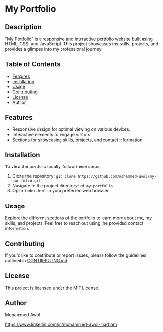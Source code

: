 # My Portfolio

## Description

"My Portfolio" is a responsive and interactive portfolio website built using HTML, CSS, and JavaScript. This project showcases my skills, projects, and provides a glimpse into my professional journey.

## Table of Contents

- [Features](#features)
- [Installation](#installation)
- [Usage](#usage)
- [Contributing](#contributing)
- [License](#license)
- [Author](#author)

## Features

- Responsive design for optimal viewing on various devices.
- Interactive elements to engage visitors.
- Sections for showcasing skills, projects, and contact information.

## Installation

To view the portfolio locally, follow these steps:

1. Clone the repository: `git clone https://github.com/mohammed-awol/my-portfolio.git`
2. Navigate to the project directory: `cd my-portfolio`
3. Open `index.html` in your preferred web browser.

## Usage

Explore the different sections of the portfolio to learn more about me, my skills, and projects. Feel free to reach out using the provided contact information.

## Contributing

If you'd like to contribute or report issues, please follow the guidelines outlined in [CONTRIBUTING.md](CONTRIBUTING.md).

## License

This project is licensed under the [MIT License](LICENSE).

## Author

Mohammed Awol

https://www.linkedin.com/in/mohammed-awol-marham
